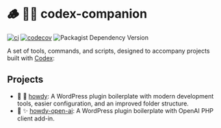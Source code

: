 # 🪵 👨‍🏭 codex-companion

[![ci](https://github.com/syntatis/codex-companion/actions/workflows/ci.yml/badge.svg)](https://github.com/syntatis/codex-companion/actions/workflows/ci.yml) [![codecov](https://codecov.io/gh/syntatis/codex-companion/graph/badge.svg?token=VYW2MHLXYV)](https://codecov.io/gh/syntatis/codex-companion)
![Packagist Dependency Version](https://img.shields.io/packagist/dependency-v/syntatis/codex-companion/php?color=7a86b8)

A set of tools, commands, and scripts, designed to accompany projects built with [Codex](https://github.com/syntatis/codex):

## Projects

- 🧪 👋 [howdy](https://github.com/syntatis/howdy): A WordPress plugin boilerplate with modern development tools, easier configuration, and an improved folder structure.
- 🧪 ✨ [howdy-open-ai](https://github.com/syntatis/howdy-open-ai): A WordPress plugin boilerplate with OpenAI PHP client add-in.

